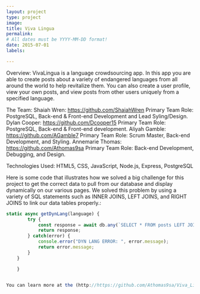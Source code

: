 ```yaml
---
layout: project
type: project
image: 
title: Viva Lingua
permalink: 
# All dates must be YYYY-MM-DD format!
date: 2015-07-01
labels:

---
```


Overview: VivaLingua is a language crowdsourcing app. In this app you are able to create posts about a variety of endangered languages from all around the world to help revitalize them. You can also create a user profile, view your own posts, and view posts from other users uniquely from a specified language.

The Team:
Shaiah Wren: https://github.com/ShaiahWren
Primary Team Role: PostgreSQL, Back-end & Front-end Development and Lead Syling/Design.
Dylan Cooper: https://github.com/Dcooper15
Primary Team Role: PostgreSQL, Back-end & Front-end development.
Aliyah Gamble: https://github.com/AGamble7
Primary Team Role: Scrum Master, Back-end Development, and Styling.
Annemarie Thomas: https://github.com/Athomas9sa
Primary Team Role: Back-end Development, Debugging, and Design.

Technologies Used: HTML5, CSS, JavaScript, Node.js, Express, PostgreSQL

Here is some code that illustrates how we solved a big challenge for this project to get the correct data to pull from our database and display dynamically on our various pages. We solved this problem by using a variety of SQL statements such as INNER JOINS, LEFT JOINS, and RIGHT JOINS to link our data tables properly.:

```js
static async getDynLang(language) {
        try {
            const response = await db.any(`SELECT * FROM posts LEFT JOIN users ON posts.user_id = users.id INNER JOIN languages ON posts.language = languages.id WHERE language = ${language};`)
            return response;
        } catch(error) {
            console.error("DYN LANG ERROR: ", error.message);
            return error.message;
        }
    }

    }
 

You can learn more at the (http://https://github.com/Athomas9sa/Viva_Lingua).




